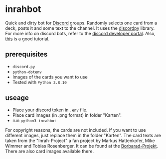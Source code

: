 # inrahbot

Quick and dirty bot for [Discord](https://discord.com/) groups. Randomly selects one card from a deck, posts it and some text to the channel.
It uses the [discordpy](https://discordpy.readthedocs.io/en/stable/index.html) library.
For more info on discord bots, refer to the [discord developer portal](https://discord.com/developers/docs/intro).
Also, [this](https://realpython.com/how-to-make-a-discord-bot-python/) is a good tutorial.

## prerequisites
* `discord.py`
* `python-dotenv`
* Images of the cards you want to use
* Tested with `Python 3.8.10`

## useage
* Place your discord token in `.env` file.
* Place card images (in .png format) in folder "Karten".
* run `python3 inrahbot`

For copyright reasons, the cards are not included. If you want to use different images, just replace them in the folder "Karten".
The card texts are taken from the "Inrah-Project" a fan project by Markus Hattenkofer, Mike Wimmer and Tobias Rosenberger.
It can be found at the [Borbarad-Projekt](https://www.borbarad-projekt.de/index.php?page=main_downloads). There are also card images available there.
